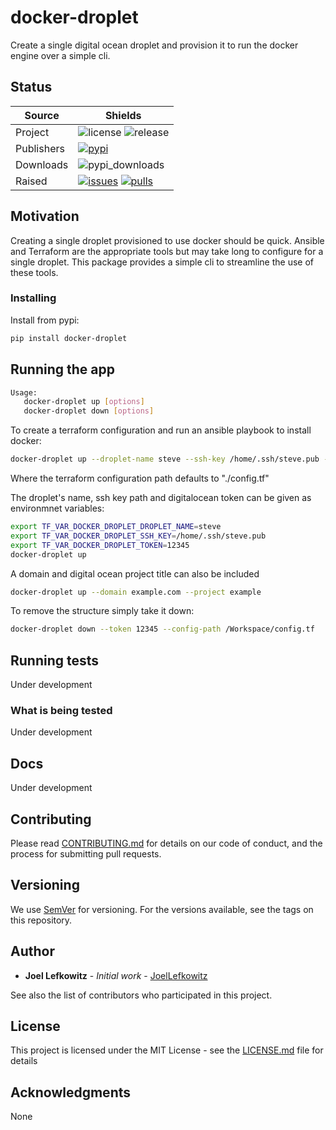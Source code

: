 # docker-droplet
Create a single digital ocean droplet and provision it to run the docker engine over a simple cli.

## Status

| Source  | Shields  |
|-----|--------------|
| Project  | ![license][license] ![release][release]  |
| Publishers  | [![pypi][pypi]][pypi_link]    |
| Downloads  | ![pypi_downloads][pypi_downloads] |
| Raised  | [![issues][issues]][issues_link] [![pulls][pulls]][pulls_link]  |

[license]: https://img.shields.io/github/license/joellefkowitz/docker-droplet

[release]: https://img.shields.io/github/v/release/joellefkowitz/docker-droplet

[pypi]: https://img.shields.io/pypi/v/docker-droplet (PyPi)
[pypi_link]: https://pypi.org/project/docker-droplet

[python_version]: https://img.shields.io/pypi/pyversions/docker-droplet

[pypi_downloads]: https://img.shields.io/pypi/dw/docker-droplet

[issues]: https://img.shields.io/github/issues/joellefkowitz/docker-droplet (Issues)
[issues_link]: https://github.com/JoelLefkowitz/docker-droplet/issues

[pulls]: https://img.shields.io/github/issues-pr/joellefkowitz/docker-droplet (Pull requests)
[pulls_link]: https://github.com/JoelLefkowitz/docker-droplet/pulls  

## Motivation

Creating a single droplet provisioned to use docker should be quick. Ansible and Terraform are the appropriate tools but may take long to configure for a single droplet. This package provides a simple cli to streamline the use of these tools.

### Installing

Install from pypi:

```bash
pip install docker-droplet
```

## Running the app

```bash
Usage:
   docker-droplet up [options]
   docker-droplet down [options]
```

To create a terraform configuration and run an ansible playbook to install docker:
```bash
docker-droplet up --droplet-name steve --ssh-key /home/.ssh/steve.pub --token 12345 --config-path /Workspace/config.tf
```
Where the terraform configuration path defaults to "./config.tf"

The droplet's name, ssh key path and digitalocean token can be given as environmnet variables:
```bash
export TF_VAR_DOCKER_DROPLET_DROPLET_NAME=steve
export TF_VAR_DOCKER_DROPLET_SSH_KEY=/home/.ssh/steve.pub
export TF_VAR_DOCKER_DROPLET_TOKEN=12345
docker-droplet up
```

A domain and digital ocean project title can also be included
```bash
docker-droplet up --domain example.com --project example
```

To remove the structure simply take it down:
```bash
docker-droplet down --token 12345 --config-path /Workspace/config.tf
```

## Running tests

Under development

### What is being tested

Under development

## Docs

Under development

## Contributing

Please read [CONTRIBUTING.md](CONTRIBUTING.md) for details on our code of conduct, and the process for submitting pull requests.

## Versioning

We use [SemVer](http://semver.org/) for versioning. For the versions available, see the tags on this repository.

## Author

* **Joel Lefkowitz** - *Initial work* - [JoelLefkowitz](https://github.com/JoelLefkowitz)

See also the list of contributors who participated in this project.

## License

This project is licensed under the MIT License - see the [LICENSE.md](LICENSE.md) file for details

## Acknowledgments

None
